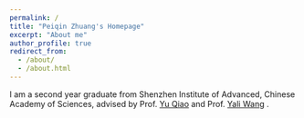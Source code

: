 ```yaml
---
permalink: /
title: "Peiqin Zhuang's Homepage"
excerpt: "About me"
author_profile: true
redirect_from: 
  - /about/
  - /about.html
---
```


I am a second year graduate from Shenzhen Institute of Advanced, Chinese Academy of Sciences, advised by Prof.
<font color="blue">
             <a href="http://mmlab.siat.ac.cn/yuqiao/">Yu Qiao</a>
                                                      </font>
and Prof.
<font color="blue">
                  <a href="http://english.siat.cas.cn/SI2017/IAIT2017/RC1/CPE_20513/Researchers1/201707/t20170727_181385.html">Yali Wang</a>
                                                                                                                              </font>.

